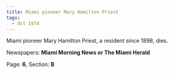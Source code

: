 ```yaml
---  
title: Miami pioneer Mary Hamilton Priest  
tags:  
  - Oct 1974  
---  
```

  
Miami pioneer Mary Hamilton Priest, a resident since 1898, dies.  
  
Newspapers: **Miami Morning News or The Miami Herald**  
  
Page: **6**, Section: **B** 
